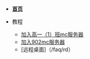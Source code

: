 - [**首页**](/home)
- 教程

  - [加入高一（1）班mc服务器](/faq/mc1001)
  - [加入902mc服务器](/faq/mc)
  - [远程桌面]（/faq/rd）
